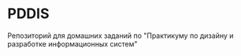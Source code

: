 # PDDIS
Репозиторий для домашних заданий по "Практикуму по дизайну и разработке информационных систем"
